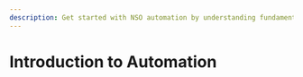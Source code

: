 ```yaml
---
description: Get started with NSO automation by understanding fundamental concepts.
---
```


# Introduction to Automation

